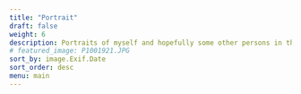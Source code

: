 ```yaml
---
title: "Portrait"
draft: false
weight: 6
description: Portraits of myself and hopefully some other persons in the future.
# featured_image: P1001921.JPG
sort_by: image.Exif.Date
sort_order: desc
menu: main
---
```


